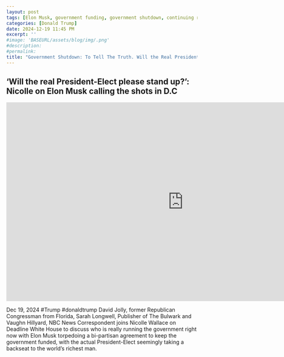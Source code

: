 ```yaml
---
layout: post
tags: [Elon Musk, government funding, government shutdown, continuing resolution, debt ceiling, Trump government disfunction, unelected governance, stopgap agreement, politics,  MSNBC]
categories: [Donald Trump]
date: 2024-12-19 11:45 PM
excerpt: ''
#image: 'BASEURL/assets/blog/img/.png'
#description:
#permalink:
title: "Government Shutdown: To Tell The Truth. Will the Real President-Elect Please Stand Up?"
---
```



## ‘Will the real President-Elect please stand up?’: Nicolle on Elon Musk calling the shots in D.C

<iframe width="932" height="524" src="https://www.youtube.com/embed/-20-GBHVpus" title="‘Will the real President-Elect please stand up?’: Nicolle on Elon Musk calling the shots in D.C." frameborder="0" allow="accelerometer; autoplay; clipboard-write; encrypted-media; gyroscope; picture-in-picture; web-share" referrerpolicy="strict-origin-when-cross-origin" allowfullscreen></iframe>


Dec 19, 2024  #Trump #donaldtrump
David Jolly, former Republican Congressman from Florida, Sarah Longwell, Publisher of The Bulwark and Vaughn Hillyard, NBC News Correspondent joins Nicolle Wallace on Deadline White House to discuss who is really running the government right now with Elon Musk torpedoing a bi-partisan agreement to keep the government funded, with the actual President-Elect seemingly taking a backseat to the world’s richest man. 
